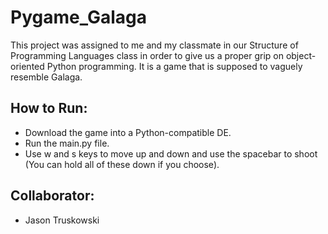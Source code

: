# Pygame_Galaga
This project was assigned to me and my classmate in our Structure of Programming Languages class in order to give us a proper grip on object-oriented Python programming. It is a game that is supposed to vaguely resemble Galaga.
## How to Run:
- Download the game into a Python-compatible DE.
- Run the main.py file.
- Use w and s keys to move up and down and use the spacebar to shoot (You can hold all of these down if you choose).
## Collaborator:
- Jason Truskowski
